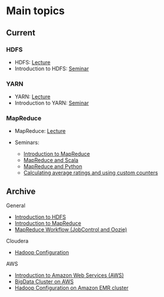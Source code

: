 # Main topics

## Current

### HDFS 
- HDFS: [Lecture](https://github.com/BigDataProcSystems/Lectures/blob/master/BigData_HDFS.pdf)
- Introduction to HDFS: [Seminar](docs/hdfs_basics.md)

### YARN
- YARN: [Lecture](https://github.com/BigDataProcSystems/Lectures/blob/master/BigData_YARN.pdf)
- Introduction to YARN: [Seminar](docs/yarn_basics.md)

### MapReduce
- MapReduce: [Lecture](https://github.com/BigDataProcSystems/Lectures/blob/master/BigData_MapReduce.pdf)

- Seminars:
    - [Introduction to MapReduce](docs/mapreduce_basics.md)
    - [MapReduce and Scala](docs/mapreduce_scala.md)
    - [MapReduce and Python](docs/mapreduce_python.md)
    - [Calculating average ratings and using custom counters](docs/mapreduce_average_counters.md)

## Archive

General
- [Introduction to HDFS](https://nbviewer.jupyter.org/github/BigDataProcSystems/Hadoop/blob/2018/hdfs_basics.ipynb)
- [Introduction to MapReduce](https://nbviewer.jupyter.org/github/BigDataProcSystems/Hadoop/blob/2018/mapreduce_basics.ipynb)
- [MapReduce Workflow (JobControl and Oozie)](https://nbviewer.jupyter.org/github/BigDataProcSystems/Hadoop/blob/2018/mapreduce_job_flow.ipynb)

Cloudera
- [Hadoop Configuration](https://nbviewer.jupyter.org/github/BigDataProcSystems/HOWTO_Cloudera/blob/master/config_hadoop.ipynb)

AWS
- [Introduction to Amazon Web Services (AWS)](https://nbviewer.jupyter.org/github/BigDataProcSystems/HOWTO_AWS/blob/master/deploy_aws_instances.ipynb)
- [BigData Cluster on AWS](https://nbviewer.jupyter.org/github/BigDataProcSystems/HOWTO_AWS/blob/master/deploy_cloudera_cluster.ipynb)
- [Hadoop Configuration on Amazon EMR cluster](https://nbviewer.jupyter.org/github/BigDataProcSystems/HOWTO_AWS/blob/master/config_aws_emr_hadoop.ipynb)
